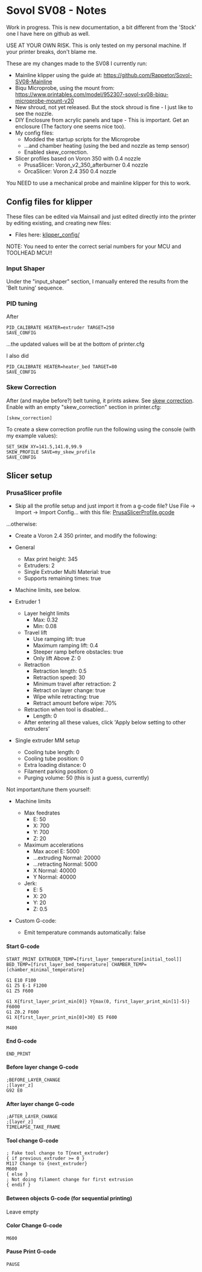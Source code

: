 # Sovol SV08 - Notes

Work in progress. This is new documentation, a bit different from the 'Stock' one I have here on github as well.

USE AT YOUR OWN RISK. This is only tested on my personal machine. If your printer breaks, don't blame me.

These are my changes made to the SV08 I currently run:

 * Mainline klipper using the guide at: https://github.com/Rappetor/Sovol-SV08-Mainline
 * Biqu Microprobe, using the mount from: https://www.printables.com/model/952307-sovol-sv08-biqu-microprobe-mount-v20
 * New shroud, not yet released. But the stock shroud is fine - I just like to see the nozzle.
 * DIY Enclosure from acrylic panels and tape - This is important. Get an enclosure (The factory one seems nice too).
 * My config files:
   * Modded the startup scripts for the Microprobe
   * ...and chamber heating (using the bed and nozzle as temp sensor)
   * Enabled skew_correction.
 * Slicer profiles based on Voron 350 with 0.4 nozzle
   * PrusaSlicer: Voron_v2_350_afterburner 0.4 nozzle 
   * OrcaSlicer: Voron 2.4 350 0.4 nozzle
   
You NEED to use a mechanical probe and mainline klipper for this to work.

## Config files for klipper

These files can be edited via Mainsail and just edited directly into the printer by editing existing, and creating new files:

 * Files here: [klipper_config/](klipper_config/)
 
NOTE: You need to enter the correct serial numbers for your MCU and TOOLHEAD MCU!!

### Input Shaper

Under the "input_shaper" section, I manually entered the results from the 'Belt tuning' sequence.

### PID tuning

After 

	PID_CALIBRATE HEATER=extruder TARGET=250
	SAVE_CONFIG
	
...the updated values will be at the bottom of printer.cfg 

I also did

	PID_CALIBRATE HEATER=heater_bed TARGET=80
	SAVE_CONFIG

### Skew Correction

After (and maybe before?) belt tuning, it prints askew. See [skew correction](https://www.klipper3d.org/Skew_Correction.html).
Enable with an empty "skew_correction" section in printer.cfg:

	[skew_correction]

To create a skew correction profile run the following using the console (with my example values):

	SET_SKEW XY=141.5,141.0,99.9
	SKEW_PROFILE SAVE=my_skew_profile
	SAVE_CONFIG
	

## Slicer setup

### PrusaSlicer profile 

 * Skip all the profile setup and just import it from a g-code file? Use File -> Import -> Import Config... with this file: [PrusaSlicerProfile.gcode](PrusaSlicerProfile.gcode)

...otherwise:

 * Create a Voron 2.4 350 printer, and modify the following:

 * General
   * Max print height: 345
   * Extruders: 2
   * Single Extruder Multi Material: true
   * Supports remaining times: true
 * Machine limits, see below.
 * Extruder 1
   * Layer height limits
     * Max: 0.32
     * Min: 0.08
   * Travel lift
     * Use ramping lift: true
     * Maximum ramping lift: 0.4
     * Steeper ramp before obstacles: true
     * Only lift Above Z: 0
   * Retraction
     * Retraction length: 0.5
     * Retraction speed: 30
     * Minimum travel after retraction: 2
     * Retract on layer change: true
     * Wipe while retracting: true
     * Retract amount before wipe: 70%
   * Retraction when tool is disabled...
     * Length: 0
   * After entering all these values, click 'Apply below setting to other extruders'
 * Single extruder MM setup
   * Cooling tube length: 0
   * Cooling tube position: 0
   * Extra loading distance: 0
   * Filament parking position: 0
   * Purging volume: 50 (this is just a guess, currently)

Not important/tune them yourself:

 * Machine limits
   * Max feedrates
     * E: 50
     * X: 700
     * Y: 700
     * Z: 20
   * Maximum accelerations
     * Max accel E: 5000
     * ...extruding Normal: 20000
     * ...retracting Normal: 5000
     * X Normal: 40000
     * Y Normal: 40000
   * Jerk:
     * E: 5
     * X: 20
     * Y: 20
     * Z: 0.5

 * Custom G-code:
   * Emit temperature commands automatically: false

#### Start G-code

	START_PRINT EXTRUDER_TEMP=[first_layer_temperature[initial_tool]] BED_TEMP=[first_layer_bed_temperature] CHAMBER_TEMP=[chamber_minimal_temperature]
	
	G1 E10 F100
	G1 Z5 E-1 F1200
	G1 Z5 F600
	
	G1 X{first_layer_print_min[0]} Y{max(0, first_layer_print_min[1]-5)} F6000
	G1 Z0.2 F600
	G1 X{first_layer_print_min[0]+30} E5 F600

	M400

#### End G-code

	END_PRINT
	
#### Before layer change G-code

	;BEFORE_LAYER_CHANGE
	;[layer_z]
	G92 E0

#### After layer change G-code

	;AFTER_LAYER_CHANGE
	;[layer_z]
	TIMELAPSE_TAKE_FRAME

#### Tool change G-code

	; Fake tool change to T{next_extruder}
	{ if previous_extruder >= 0 }
	M117 Change to {next_extruder}
	M600
	{ else }
	; Not doing filament change for first extrusion
	{ endif }
	
#### Between objects G-code (for sequential printing)

Leave empty

#### Color Change G-code

	M600
	
#### Pause Print G-code

	PAUSE
	

